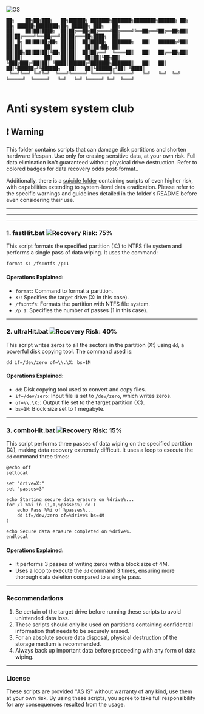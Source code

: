 ![OS](https://img.shields.io/badge/WINDOWS-blue)
```
██╗    ██╗██╗███╗   ██╗██████╗ ███████╗███████╗████████╗██████╗ ██╗   ██╗ ██████╗████████╗██╗ ██████╗ ███╗   ██╗
██║    ██║██║████╗  ██║██╔══██╗██╔════╝██╔════╝╚══██╔══╝██╔══██╗██║   ██║██╔════╝╚══██╔══╝██║██╔═══██╗████╗  ██║
██║ █╗ ██║██║██╔██╗ ██║██║  ██║█████╗  ███████╗   ██║   ██████╔╝██║   ██║██║        ██║   ██║██║   ██║██╔██╗ ██║
██║███╗██║██║██║╚██╗██║██║  ██║██╔══╝  ╚════██║   ██║   ██╔══██╗██║   ██║██║        ██║   ██║██║   ██║██║╚██╗██║
╚███╔███╔╝██║██║ ╚████║██████╔╝███████╗███████║   ██║   ██║  ██║╚██████╔╝╚██████╗   ██║   ██║╚██████╔╝██║ ╚████║
 ╚══╝╚══╝ ╚═╝╚═╝  ╚═══╝╚═════╝ ╚══════╝╚══════╝   ╚═╝   ╚═╝  ╚═╝ ╚═════╝  ╚═════╝   ╚═╝   ╚═╝ ╚═════╝ ╚═╝  ╚═══╝
                                                                                                                
```
# Anti system system club

## ❗ Warning

This folder contains scripts that can damage disk partitions and shorten hardware lifespan. Use only for erasing sensitive data, at your own risk. Full data elimination isn't guaranteed without physical drive destruction. Refer to colored badges for data recovery odds post-format..

Additionally, there is a [suicide folder](https://github.com/SECRET-GUEST/tiny-scripts/tree/ALL/python/D4rk/WINdestruction/Suicide) containing scripts of even higher risk, with capabilities extending to system-level data eradication. Please refer to the specific warnings and guidelines detailed in the folder's README before even considering their use.

---
---
---

### 1. fastHit.bat ![Recovery Risk: 75%](https://img.shields.io/badge/Recovery%20Risk-75%25-red)

This script formats the specified partition (X:) to NTFS file system and performs a single pass of data wiping. It uses the command:

```batch
format X: /fs:ntfs /p:1
```

#### Operations Explained:
- `format`: Command to format a partition.
- `X:`: Specifies the target drive (X: in this case).
- `/fs:ntfs`: Formats the partition with NTFS file system.
- `/p:1`: Specifies the number of passes (1 in this case).

---
### 2. ultraHit.bat ![Recovery Risk: 40%](https://img.shields.io/badge/Recovery%20Risk-40%25-orange)

This script writes zeros to all the sectors in the partition (X:) using `dd`, a powerful disk copying tool. The command used is:

```batch
dd if=/dev/zero of=\\.\X: bs=1M
```

#### Operations Explained:
- `dd`: Disk copying tool used to convert and copy files.
- `if=/dev/zero`: Input file is set to `/dev/zero`, which writes zeros.
- `of=\\.\X:`: Output file set to the target partition (X:).
- `bs=1M`: Block size set to 1 megabyte.

---

### 3. comboHit.bat ![Recovery Risk: 15%](https://img.shields.io/badge/Recovery%20Risk-15%25-yellow)

This script performs three passes of data wiping on the specified partition (X:), making data recovery extremely difficult. It uses a loop to execute the `dd` command three times:

```batch
@echo off
setlocal

set "drive=X:"
set "passes=3"

echo Starting secure data erasure on %drive%...
for /l %%i in (1,1,%passes%) do (
    echo Pass %%i of %passes%...
    dd if=/dev/zero of=%drive% bs=4M
)

echo Secure data erasure completed on %drive%.
endlocal
```

#### Operations Explained:
- It performs 3 passes of writing zeros with a block size of 4M.
- Uses a loop to execute the `dd` command 3 times, ensuring more thorough data deletion compared to a single pass.

---
### Recommendations

1. Be certain of the target drive before running these scripts to avoid unintended data loss.
2. These scripts should only be used on partitions containing confidential information that needs to be securely erased.
3. For an absolute secure data disposal, physical destruction of the storage medium is recommended.
4. Always back up important data before proceeding with any form of data wiping.

---
### License

These scripts are provided "AS IS" without warranty of any kind, use them at your own risk. By using these scripts, you agree to take full responsibility for any consequences resulted from the usage.
